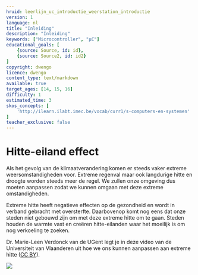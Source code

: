 ```yaml
---
hruid: leerlijn_uc_introductie_weerstation_introductie
version: 1
language: nl
title: "Inleiding"
description: "Inleiding"
keywords: ["Microcontroller", "µC"]
educational_goals: [
    {source: Source, id: id}, 
    {source: Source2, id: id2}
]
copyright: dwengo
licence: dwengo
content_type: text/markdown
available: true
target_ages: [14, 15, 16]
difficulty: 1
estimated_time: 3
skos_concepts: [
    'http://ilearn.ilabt.imec.be/vocab/curr1/s-computers-en-systemen'
]
teacher_exclusive: false
---
```


# Hitte-eiland effect

Als het gevolg van de klimaatverandering komen er steeds vaker extreme weersomstandigheden voor. Extreme regenval maar ook langdurige hitte en droogte worden steeds meer de regel. We zullen onze omgeving dus moeten aanpassen zodat we kunnen omgaan met deze extreme omstandigheden.

Extreme hitte heeft negatieve effecten op de gezondheid en wordt in verband gebracht met oversterfte. Daarbovenop komt nog eens dat onze steden niet gebouwd zijn om met deze extreme hitte om te gaan. Steden houden de warmte vast en creëren hitte-eilanden waar het moeilijk is om nog verkoeling te zoeken.

Dr. Marie-Leen Verdonck van de UGent legt je in deze video van de Universiteit van Vlaanderen uit hoe we ons kunnen aanpassen aan extreme hitte ([CC BY](https://creativecommons.org/licenses/by/3.0/legalcode)).

![](@youtube/https://www.youtube.com/watch?v=1yUisdFv5Io&ab_channel=UniversiteitvanVlaanderen)